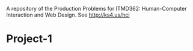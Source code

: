 A repository of the Production Problems for ITMD362: Human-Computer Interaction and Web Design. See http://ks4.us/hci
# Project-1
